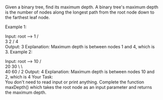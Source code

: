 Given a binary tree, find its maximum depth.
A binary tree's maximum depth is the number of nodes along the longest path from the root node down to the farthest leaf node.

Example 1:

Input:
 root  -->     1
             /   \
            3     2
           /
          4           
Output: 3
Explanation:
Maximum depth is between nodes 1 and 4, which is 3.
Example 2:

Input:
 root -->    10
           /    \
          20    30
           \      \  
           40     60
                  /
                 2 
Output: 4
Explanation:
Maximum depth is between nodes 10 and 2, which is 4
Your Task:  
You don't need to read input or print anything. Complete the function maxDepth() which takes the root node as an input parameter and returns the maximum depth.